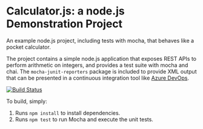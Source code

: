 Calculator.js: a node.js Demonstration Project
==============================================
An example node.js project, including tests with mocha, that behaves like
a pocket calculator.

The project contains a simple node.js application that exposes REST APIs
to perform arithmetic on integers, and provides a test suite with mocha
and chai.  The `mocha-junit-reporters` package is included to provide XML
output that can be presented in a continuous integration tool like
[Azure DevOps](https://azure.com/devops).

[![Build Status](https://dev.azure.com/germanocardila/ntegrating%20External%20Source%20Control%20with%20Azure%20Pipelines/_apis/build/status/germanoc.calculator?branchName=master)](https://dev.azure.com/germanocardila/ntegrating%20External%20Source%20Control%20with%20Azure%20Pipelines/_build/latest?definitionId=6&branchName=master)

To build, simply:

1. Runs `npm install` to install dependencies.
2. Runs `npm test` to run Mocha and execute the unit tests.

